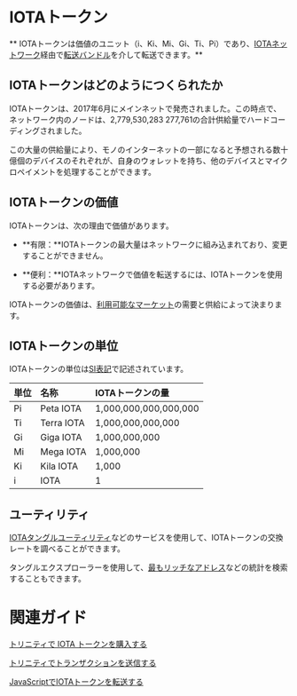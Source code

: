 # IOTAトークン
<!-- # The IOTA token -->

** IOTAトークンは価値のユニット（i、Ki、Mi、Gi、Ti、Pi）であり、[IOTAネットワーク](../network/iota-networks.md)経由で[転送バンドル](../transactions/bundles.md)を介して転送できます。**
<!-- **The IOTA token is a unit of value (i, Ki, Mi, Gi, Ti, Pi) that can be transferred over an [IOTA network](../network/iota-networks.md) through [transfer bundles](../transactions/bundles.md).** -->

## IOTAトークンはどのようにつくられたか
<!-- ## How the IOTA token was created -->

IOTAトークンは、2017年6月にメインネットで発売されました。この時点で、ネットワーク内のノードは、2,779,530,283 277,761の合計供給量でハードコーディングされました。
<!-- The IOTA token was launched on the Mainnet in June 2017. At this point, the nodes in the network were hard-coded with a total supply of 2,779,530,283 277,761. -->

この大量の供給量により、モノのインターネットの一部になると予想される数十億個のデバイスのそれぞれが、自身のウォレットを持ち、他のデバイスとマイクロペイメントを処理することができます。
<!-- This large supply allows each of the billions of devices, which are expected to be a part of the Internet of Things, to have its own wallet and transact micropayments with other devices. -->

## IOTAトークンの価値
<!-- ## Value of the IOTA token -->

IOTAトークンは、次の理由で価値があります。
<!-- The IOTA token is valuable for the following reasons: -->

- **有限：**IOTAトークンの最大量はネットワークに組み込まれており、変更することができません。
<!-- - **It's finite:** The maximum number of IOTA tokens is built into the network and can't ever be changed -->
- **便利：**IOTAネットワークで価値を転送するには、IOTAトークンを使用する必要があります。
<!-- - **It's useful:** To transfer value in an IOTA network, you must use the IOTA token -->

IOTAトークンの価値は、[利用可能なマーケット](https://coinmarketcap.com/currencies/iota/#markets)の需要と供給によって決まります。
<!-- The value of the IOTA token is determined by supply and demand on any of the [available markets](https://coinmarketcap.com/currencies/iota/#markets). -->

## IOTAトークンの単位
<!-- ## Units of IOTA tokens -->

IOTAトークンの単位は[SI表記](https://en.wikipedia.org/wiki/Metric_prefix)で記述されています。
<!-- Units of IOTA tokens are written in [SI notation](https://en.wikipedia.org/wiki/Metric_prefix). -->

| **単位** | **名称**    | **IOTAトークンの量**   |
| :------- | :---------- | :--------------------- |
| Pi       | Peta IOTA   | 1,000,000,000,000,000  |
| Ti       | Terra IOTA  | 1,000,000,000,000      |
| Gi       | Giga IOTA   | 1,000,000,000          |
| Mi       | Mega IOTA   | 1,000,000              |
| Ki       | Kila IOTA   | 1,000                  |
| i        | IOTA        | 1                      |

## ユーティリティ
<!-- ## Utilities -->

[IOTAタングルユーティリティ](https://utils.iota.org/currency-conversion)などのサービスを使用して、IOTAトークンの交換レートを調べることができます。
<!-- You can use a service such as [IOTA Tangle Utilities](https://utils.iota.org/currency-conversion) to find out the exchange rate of IOTA tokens. -->

タングルエクスプローラーを使用して、[最もリッチなアドレス](https://thetangle.org/statistics/richest-addresses)などの統計を検索することもできます。
<!-- You can also use a Tangle explorer to search for statistics such as the [richest addresses](https://thetangle.org/statistics/richest-addresses). -->

# 関連ガイド
<!-- ## Related guides -->

[トリニティで IOTA トークンを購入する](root://wallets/0.1/trinity/how-to-guides/buy-iota.md)
<!-- [Buy IOTA tokens in Trinity](root://wallets/0.1/trinity/how-to-guides/buy-iota.md). -->

[トリニティでトランザクションを送信する](root://wallets/0.1/trinity/how-to-guides/send-a-transaction.md)
<!-- [Send a transaction in Trinity](root://wallets/0.1/trinity/how-to-guides/send-a-transaction.md). -->

[JavaScriptでIOTAトークンを転送する](root://client-libraries/0.1/how-to-guides/js/transfer-iota-tokens.md)
<!-- [Transfer IOTA tokens in JavaScript](root://client-libraries/0.1/how-to-guides/js/transfer-iota-tokens.md). -->
